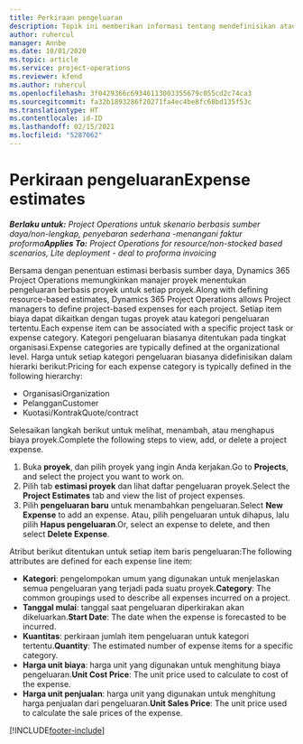 ```yaml
---
title: Perkiraan pengeluaran
description: Topik ini memberikan informasi tentang mendefinisikan atau memperkirakan biaya berdasarkan proyek.
author: ruhercul
manager: Annbe
ms.date: 10/01/2020
ms.topic: article
ms.service: project-operations
ms.reviewer: kfend
ms.author: ruhercul
ms.openlocfilehash: 3f0429366c69346113003355679c055cd2c74ca3
ms.sourcegitcommit: fa32b1893286f20271fa4ec4be8fc68bd135f53c
ms.translationtype: HT
ms.contentlocale: id-ID
ms.lasthandoff: 02/15/2021
ms.locfileid: "5287062"
---
```

# <a name="expense-estimates"></a><span data-ttu-id="32e57-103">Perkiraan pengeluaran</span><span class="sxs-lookup"><span data-stu-id="32e57-103">Expense estimates</span></span>
<span data-ttu-id="32e57-104">_**Berlaku untuk:** Project Operations untuk skenario berbasis sumber daya/non-lengkap, penyebaran sederhana -menangani faktur proforma_</span><span class="sxs-lookup"><span data-stu-id="32e57-104">_**Applies To:** Project Operations for resource/non-stocked based scenarios, Lite deployment - deal to proforma invoicing_</span></span>

<span data-ttu-id="32e57-105">Bersama dengan penentuan estimasi berbasis sumber daya, Dynamics 365 Project Operations memungkinkan manajer proyek menentukan pengeluaran berbasis proyek untuk setiap proyek.</span><span class="sxs-lookup"><span data-stu-id="32e57-105">Along with defining resource-based estimates, Dynamics 365 Project Operations allows Project managers to define project-based expenses for each project.</span></span> <span data-ttu-id="32e57-106">Setiap item biaya dapat dikaitkan dengan tugas proyek atau kategori pengeluaran tertentu.</span><span class="sxs-lookup"><span data-stu-id="32e57-106">Each expense item can be associated with a specific project task or expense category.</span></span> <span data-ttu-id="32e57-107">Kategori pengeluaran biasanya ditentukan pada tingkat organisasi.</span><span class="sxs-lookup"><span data-stu-id="32e57-107">Expense categories are typically defined at the organizational level.</span></span> <span data-ttu-id="32e57-108">Harga untuk setiap kategori pengeluaran biasanya didefinisikan dalam hierarki berikut:</span><span class="sxs-lookup"><span data-stu-id="32e57-108">Pricing for each expense category is typically defined in the following hierarchy:</span></span>

- <span data-ttu-id="32e57-109">Organisasi</span><span class="sxs-lookup"><span data-stu-id="32e57-109">Organization</span></span>
- <span data-ttu-id="32e57-110">Pelanggan</span><span class="sxs-lookup"><span data-stu-id="32e57-110">Customer</span></span>
- <span data-ttu-id="32e57-111">Kuotasi/Kontrak</span><span class="sxs-lookup"><span data-stu-id="32e57-111">Quote/contract</span></span>

<span data-ttu-id="32e57-112">Selesaikan langkah berikut untuk melihat, menambah, atau menghapus biaya proyek.</span><span class="sxs-lookup"><span data-stu-id="32e57-112">Complete the following steps to view, add, or delete a project expense.</span></span>

1. <span data-ttu-id="32e57-113">Buka **proyek**, dan pilih proyek yang ingin Anda kerjakan.</span><span class="sxs-lookup"><span data-stu-id="32e57-113">Go to **Projects**, and select the project you want to work on.</span></span>
2. <span data-ttu-id="32e57-114">Pilih tab **estimasi proyek** dan lihat daftar pengeluaran proyek.</span><span class="sxs-lookup"><span data-stu-id="32e57-114">Select the **Project Estimates** tab and view the list of project expenses.</span></span>
3. <span data-ttu-id="32e57-115">Pilih **pengeluaran baru** untuk menambahkan pengeluaran.</span><span class="sxs-lookup"><span data-stu-id="32e57-115">Select **New Expense** to add an expense.</span></span> <span data-ttu-id="32e57-116">Atau, pilih pengeluaran untuk dihapus, lalu pilih **Hapus pengeluaran**.</span><span class="sxs-lookup"><span data-stu-id="32e57-116">Or, select an expense to delete, and then select **Delete Expense**.</span></span>

<span data-ttu-id="32e57-117">Atribut berikut ditentukan untuk setiap item baris pengeluaran:</span><span class="sxs-lookup"><span data-stu-id="32e57-117">The following attributes are defined for each expense line item:</span></span>

- <span data-ttu-id="32e57-118">**Kategori**: pengelompokan umum yang digunakan untuk menjelaskan semua pengeluaran yang terjadi pada suatu proyek.</span><span class="sxs-lookup"><span data-stu-id="32e57-118">**Category**: The common groupings used to describe all expenses incurred on a project.</span></span>
- <span data-ttu-id="32e57-119">**Tanggal mulai**: tanggal saat pengeluaran diperkirakan akan dikeluarkan.</span><span class="sxs-lookup"><span data-stu-id="32e57-119">**Start Date**: The date when the expense is forecasted to be incurred.</span></span>
- <span data-ttu-id="32e57-120">**Kuantitas**: perkiraan jumlah item pengeluaran untuk kategori tertentu.</span><span class="sxs-lookup"><span data-stu-id="32e57-120">**Quantity**: The estimated number of expense items for a specific category.</span></span>
- <span data-ttu-id="32e57-121">**Harga unit biaya**: harga unit yang digunakan untuk menghitung biaya pengeluaran.</span><span class="sxs-lookup"><span data-stu-id="32e57-121">**Unit Cost Price**: The unit price used to calculate to cost of the expense.</span></span>
- <span data-ttu-id="32e57-122">**Harga unit penjualan**: harga unit yang digunakan untuk menghitung harga penjualan dari pengeluaran.</span><span class="sxs-lookup"><span data-stu-id="32e57-122">**Unit Sales Price**: The unit price used to calculate the sale prices of the expense.</span></span>



[!INCLUDE[footer-include](../includes/footer-banner.md)]